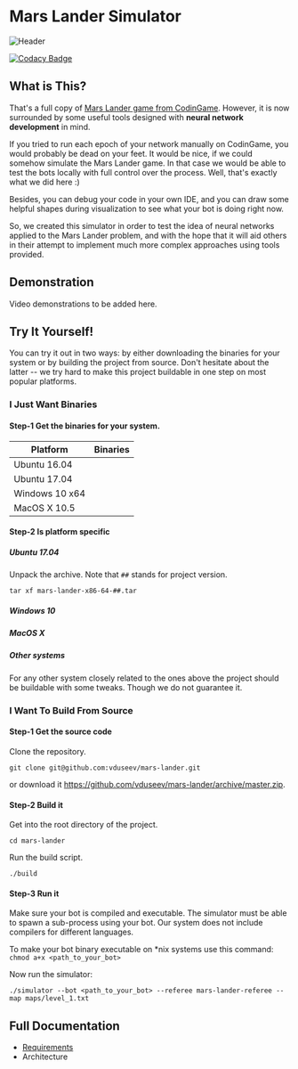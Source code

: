 # Mars Lander Simulator

![Header](https://image.ibb.co/g34FSv/mars_lander_simulator_header.png)

[![Codacy Badge](https://api.codacy.com/project/badge/Grade/fce80be8f0a94c278a312d4586e15dca)](https://www.codacy.com/app/vagiz.d/mars-lander?utm_source=github.com&amp;utm_medium=referral&amp;utm_content=vduseev/mars-lander&amp;utm_campaign=Badge_Grade)

## What is This?

That's a full copy of [Mars Lander game from CodinGame](codingame.com/training/expert/mars-lander-episode-3). However, it is now surrounded by some useful tools designed with
**neural network development** in mind.

If you tried to run each epoch of your network manually on CodinGame,
you would probably be dead on your feet.
It would be nice, if we could somehow simulate the Mars Lander game.
In that case we would be able to test the bots locally with full control
over the process. Well, that's exactly what we did here :)

Besides, you can debug your code in your own IDE,
and you can draw some helpful shapes during visualization to see what your
bot is doing right now.

So, we created this simulator in order to test the idea of neural networks
applied to the Mars Lander problem, and with the hope that it will aid others
in their attempt to implement much more complex approaches using tools provided.

## Demonstration
Video demonstrations to be added here.

## Try It Yourself!
You can try it out in two ways: by either downloading the binaries for your
system or by building the project from source. Don't hesitate about the latter
-- we try hard to make this project buildable in one step on most popular
platforms.

### I Just Want Binaries

#### Step-1 Get the binaries for your system.

| Platform | Binaries |
|----------|----------|
| Ubuntu 16.04 | |
| Ubuntu 17.04 | |
| Windows 10 x64 | |
| MacOS X 10.5 | |

#### Step-2 Is platform specific
##### Ubuntu 17.04
Unpack the archive. Note that `##` stands for project version.
```
tar xf mars-lander-x86-64-##.tar
```

##### Windows 10

##### MacOS X

##### Other systems
For any other system closely related to the ones above the project should be
buildable with some tweaks. Though we do not guarantee it.

### I Want To Build From Source

#### Step-1 Get the source code
Clone the repository.
```
git clone git@github.com:vduseev/mars-lander.git
```

or download it https://github.com/vduseev/mars-lander/archive/master.zip.

#### Step-2 Build it
Get into the root directory of the project.
```
cd mars-lander
```

Run the build script.
```
./build
```

#### Step-3 Run it
Make sure your bot is compiled and executable. The simulator must be able to
spawn a sub-process using your bot. Our system does not include compilers for
different languages.

To make your bot binary executable on \*nix systems use this command:
` chmod a+x <path_to_your_bot> `

Now run the simulator:
```
./simulator --bot <path_to_your_bot> --referee mars-lander-referee --map maps/level_1.txt
```

## Full Documentation
* [Requirements](/documentation/requirements)
* Architecture
